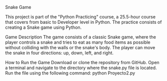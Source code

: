 Snake Game

This project is part of the "Python Practicing" course, a 25.5-hour course that covers from basic to Developer level in Python. The practice consists of creating a Snake game using Python.

Game Description
The game consists of a classic Snake game, where the player controls a snake and tries to eat as many food items as possible without colliding with the walls or the snake's body. The player can move the snake in four directions: up, down, left, and right.


How to Run the Game
Download or clone the repository from GitHub.
Open a terminal and navigate to the directory where the snake.py file is located.
Run the file using the following command:
python Proyecto2.py